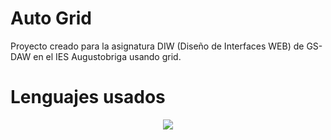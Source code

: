 <h1>Auto Grid</h1>
Proyecto creado para la asignatura DIW (Diseño de Interfaces WEB) de GS-DAW en el IES Augustobriga usando grid.
<h1>Lenguajes usados</h1>
 <div align="center">
    <img src="https://skillicons.dev/icons?i=html,css" />
</div>
 
 
